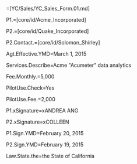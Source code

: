 =[YC/Sales/YC_Sales_Form.01.md]

P1.=[core/id/Acme_Incorporated]

P2.=[core/id/Quake_Incorporated]

P2.Contact.=[core/id/Solomon_Shirley]
  
Agt.Effective.YMD=March 1, 2015

Services.Describe=Acme "Acumeter" data analytics

Fee.Monthly.$=$5,000

PilotUse.Check=Yes

PilotUse.Fee.$=$2,000

P1.xSignature=xANDREA ANG

P2.xSignature=xCOLLEEN 

P1.Sign.YMD=February 20, 2015

P2.Sign.YMD=February 19, 2015

Law.State.the=the State of California